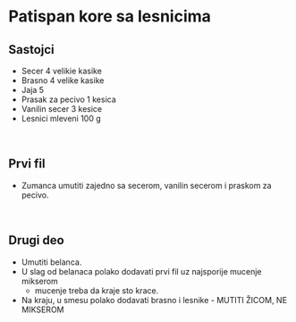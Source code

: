 # Patispan kore sa lesnicima

## Sastojci

- Secer 4 velikie kasike
- Brasno 4 velike kasike
- Jaja 5
- Prasak za pecivo 1 kesica
- Vanilin secer 3 kesice
- Lesnici mleveni 100 g 

<br/>


## Prvi fil

- Zumanca umutiti zajedno sa secerom, vanilin secerom i praskom za pecivo.

<br/>


## Drugi deo

- Umutiti belanca. 
- U slag od belanaca polako dodavati prvi fil uz najsporije mucenje mikserom
	- mucenje treba da kraje sto krace.
- Na kraju, u smesu polako dodavati brasno i lesnike - MUTITI ŽICOM, NE MIKSEROM

